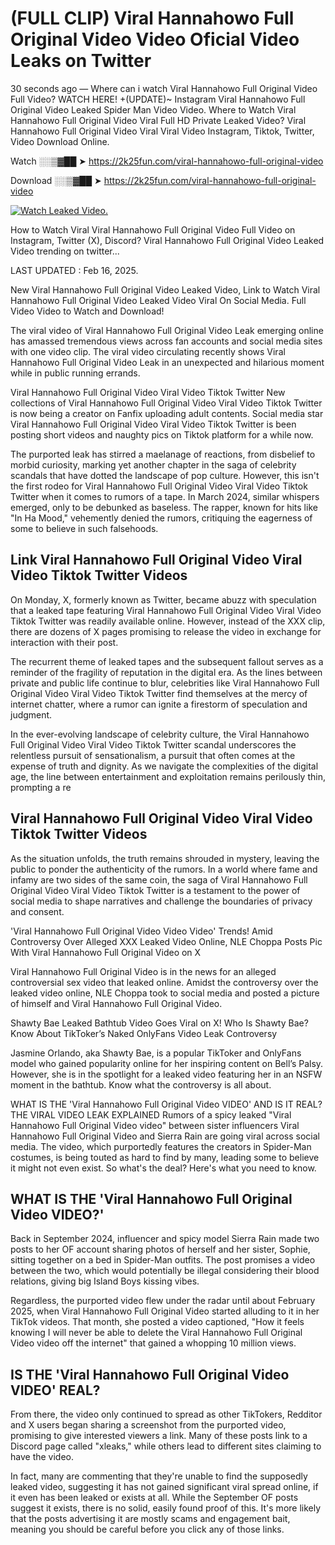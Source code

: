 # (FULL CLIP) Viral Hannahowo Full Original Video Video Oficial Video Leaks on Twitter

30 seconds ago — Where can i watch Viral Hannahowo Full Original Video Full Video? WATCH HERE! +(UPDATE)~ Instagram Viral Hannahowo Full Original Video Leaked Spider Man Video Video. Where to Watch Viral Hannahowo Full Original Video Viral Full HD Private Leaked Video? Viral Hannahowo Full Original Video Viral Viral Video Instagram, Tiktok, Twitter, Video Download Online.

Watch ░░▒▓██ ➤ https://2k25fun.com/viral-hannahowo-full-original-video

Download ░░▒▓██ ➤ https://2k25fun.com/viral-hannahowo-full-original-video

[![Watch Leaked Video.](https://miro.medium.com/v2/resize:fit:828/format:webp/1*cilzJN44JGOrTw9NJCrNHA.gif "Watch Leaked Video")](https://2k25fun.com/viral-hannahowo-full-original-video)

How to Watch Viral Viral Hannahowo Full Original Video Full Video on Instagram, Twitter (X), Discord? Viral Hannahowo Full Original Video Leaked Video trending on twitter...

LAST UPDATED : Feb 16, 2025.

New Viral Hannahowo Full Original Video Leaked Video, Link to Watch Viral Hannahowo Full Original Video Leaked Video Viral On Social Media. Full Video Video to Watch and Download!

The viral video of Viral Hannahowo Full Original Video Leak emerging online has amassed tremendous views across fan accounts and social media sites with one video clip. The viral video circulating recently shows Viral Hannahowo Full Original Video Leak in an unexpected and hilarious moment while in public running errands.

Viral Hannahowo Full Original Video Viral Video Tiktok Twitter New collections of Viral Hannahowo Full Original Video Viral Video Tiktok Twitter is now being a creator on Fanfix uploading adult contents. Social media star Viral Hannahowo Full Original Video Viral Video Tiktok Twitter is been posting short videos and naughty pics on Tiktok platform for a while now.

The purported leak has stirred a maelanage of reactions, from disbelief to morbid curiosity, marking yet another chapter in the saga of celebrity scandals that have dotted the landscape of pop culture. However, this isn't the first rodeo for Viral Hannahowo Full Original Video Viral Video Tiktok Twitter when it comes to rumors of a tape. In March 2024, similar whispers emerged, only to be debunked as baseless. The rapper, known for hits like "In Ha Mood," vehemently denied the rumors, critiquing the eagerness of some to believe in such falsehoods.

## Link Viral Hannahowo Full Original Video Viral Video Tiktok Twitter Videos

On Monday, X, formerly known as Twitter, became abuzz with speculation that a leaked tape featuring Viral Hannahowo Full Original Video Viral Video Tiktok Twitter was readily available online. However, instead of the XXX clip, there are dozens of X pages promising to release the video in exchange for interaction with their post.

The recurrent theme of leaked tapes and the subsequent fallout serves as a reminder of the fragility of reputation in the digital era. As the lines between private and public life continue to blur, celebrities like Viral Hannahowo Full Original Video Viral Video Tiktok Twitter find themselves at the mercy of internet chatter, where a rumor can ignite a firestorm of speculation and judgment.

In the ever-evolving landscape of celebrity culture, the Viral Hannahowo Full Original Video Viral Video Tiktok Twitter scandal underscores the relentless pursuit of sensationalism, a pursuit that often comes at the expense of truth and dignity. As we navigate the complexities of the digital age, the line between entertainment and exploitation remains perilously thin, prompting a re

##  Viral Hannahowo Full Original Video Viral Video Tiktok Twitter Videos

As the situation unfolds, the truth remains shrouded in mystery, leaving the public to ponder the authenticity of the rumors. In a world where fame and infamy are two sides of the same coin, the saga of Viral Hannahowo Full Original Video Viral Video Tiktok Twitter is a testament to the power of social media to shape narratives and challenge the boundaries of privacy and consent.

'Viral Hannahowo Full Original Video Video Video' Trends! Amid Controversy Over Alleged XXX Leaked Video Online, NLE Choppa Posts Pic With Viral Hannahowo Full Original Video on X

Viral Hannahowo Full Original Video is in the news for an alleged controversial sex video that leaked online. Amidst the controversy over the leaked video online, NLE Choppa took to social media and posted a picture of himself and Viral Hannahowo Full Original Video.

Shawty Bae Leaked Bathtub Video Goes Viral on X! Who Is Shawty Bae? Know About TikToker’s Naked OnlyFans Video Leak Controversy

Jasmine Orlando, aka Shawty Bae, is a popular TikToker and OnlyFans model who gained popularity online for her inspiring content on Bell’s Palsy. However, she is in the spotlight for a leaked video featuring her in an NSFW moment in the bathtub. Know what the controversy is all about.

WHAT IS THE 'Viral Hannahowo Full Original Video VIDEO' AND IS IT REAL? THE VIRAL VIDEO LEAK EXPLAINED Rumors of a spicy leaked "Viral Hannahowo Full Original Video video" between sister influencers Viral Hannahowo Full Original Video and Sierra Rain are going viral across social media. The video, which purportedly features the creators in Spider-Man costumes, is being touted as hard to find by many, leading some to believe it might not even exist. So what's the deal? Here's what you need to know.

## WHAT IS THE 'Viral Hannahowo Full Original Video VIDEO?'

Back in September 2024, influencer and spicy model Sierra Rain made two posts to her OF account sharing photos of herself and her sister, Sophie, sitting together on a bed in Spider-Man outfits. The post promises a video between the two, which would potentially be illegal considering their blood relations, giving big Island Boys kissing vibes.

Regardless, the purported video flew under the radar until about February 2025, when Viral Hannahowo Full Original Video started alluding to it in her TikTok videos. That month, she posted a video captioned, "How it feels knowing I will never be able to delete the Viral Hannahowo Full Original Video video off the internet" that gained a whopping 10 million views.

## IS THE 'Viral Hannahowo Full Original Video VIDEO' REAL?

From there, the video only continued to spread as other TikTokers, Redditor and X users began sharing a screenshot from the purported video, promising to give interested viewers a link. Many of these posts link to a Discord page called "xleaks," while others lead to different sites claiming to have the video.

In fact, many are commenting that they're unable to find the supposedly leaked video, suggesting it has not gained significant viral spread online, if it even has been leaked or exists at all. While the September OF posts suggest it exists, there is no solid, easily found proof of this. It's more likely that the posts advertising it are mostly scams and engagement bait, meaning you should be careful before you click any of those links.